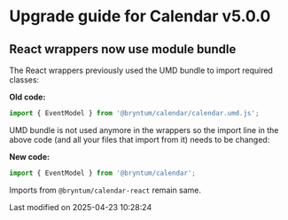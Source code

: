 # Upgrade guide for Calendar v5.0.0

## React wrappers now use module bundle

The React wrappers previously used the UMD bundle to import required classes:

**Old code:**

```javascript
import { EventModel } from '@bryntum/calendar/calendar.umd.js';
```

UMD bundle is not used anymore in the wrappers so the import line in the above code (and all your files that import from it) needs to be changed:

**New code:**

```javascript
import { EventModel } from '@bryntum/calendar';
```

Imports from `@bryntum/calendar-react` remain same.


<p class="last-modified">Last modified on 2025-04-23 10:28:24</p>